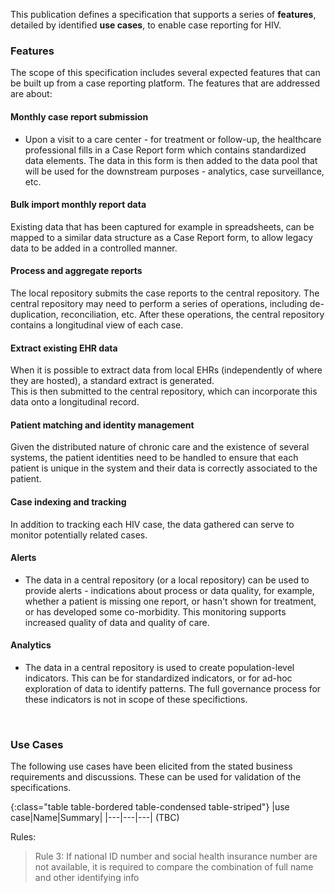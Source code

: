 
This publication defines a specification that supports a series of **features**, detailed by identified **use cases**, to enable case reporting for HIV.

### Features
The scope of this specification includes several expected features that can be built up from a case reporting platform. The features that are addressed are about: 

#### Monthly case report submission
* Upon a visit to a care center - for treatment or follow-up, the healthcare professional fills in a Case Report form which contains standardized data elements. The data in this form is then added to the data pool that will be used for the downstream purposes - analytics, case surveillance, etc.  

#### Bulk import monthly report data
Existing data that has been captured for example in spreadsheets, can be mapped to a similar data structure as a Case Report form, to allow legacy data to be added in a controlled manner.  

#### Process and aggregate reports
The local repository submits the case reports to the central repository. The central repository may need to perform a series of operations,
including de-duplication, reconciliation, etc. After these operations, the central repository contains a longitudinal view of each case.  

#### Extract existing EHR data  
When it is possible to extract data from local EHRs (independently of where they are hosted), a standard extract is generated.  
This is then submitted to the central repository, which can incorporate this data onto a longitudinal record.  

#### Patient matching and identity management
Given the distributed nature of chronic care and the existence of several systems, the patient identities need to be handled to ensure that each patient is unique in the system and their data is correctly associated to the patient.  

#### Case indexing and tracking  
In addition to tracking each HIV case, the data gathered can serve to monitor  potentially related cases.  

#### Alerts  
* The data in a central repository (or a local repository) can be used to provide alerts - indications about process or data quality, for example, whether a patient is missing one report, or hasn't shown for treatment, or has developed some co-morbidity. This monitoring supports increased quality of data and quality of care.

#### Analytics
* The data in a central repository is used to create population-level indicators. This can be for standardized indicators, or for ad-hoc exploration of data to identify patterns. The full governance process for these indicators is not in scope of these specifictions.

<br/>

### Use Cases 

The following use cases have been elicited from the stated business requirements and discussions. These can be used for validation of the specifications.

{:class="table table-bordered table-condensed table-striped"}
|use case|Name|Summary|
|---|---|---|
(TBC)

Rules:
> Rule 3: If national ID number and social health insurance number are not available, it is required to compare the combination of full name and other identifying info							
